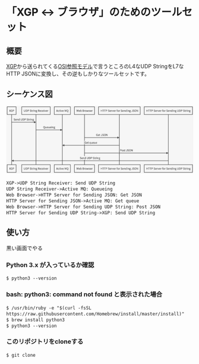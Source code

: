 「XGP <-> ブラウザ」のためのツールセット
===

## 概要

[XGP](https://link.springer.com/article/10.1007/s10015-010-0857-9)から送られてくる[OSI参照モデル](https://qiita.com/tatsuya4150/items/474b60beed0c04d5d999)で言うところのL4なUDP StringをL7なHTTP JSONに変換し、その逆もしかりなツールセットです。

## シーケンス図

![Sequence image](20180104_sequence.png)

```sequence
XGP->UDP String Receiver: Send UDP String
UDP String Receiver->Active MQ: Queueing
Web Browser->HTTP Server for Sending JSON: Get JSON
HTTP Server for Sending JSON->Active MQ: Get queue
Web Browser->HTTP Server for Sending UDP String: Post JSON
HTTP Server for Sending UDP String->XGP: Send UDP String
```

## 使い方

黒い画面でやる

### Python 3.x が入っているか確認

```
$ python3 --version
```

### bash: python3: command not found と表示された場合

```
$ /usr/bin/ruby -e "$(curl -fsSL https://raw.githubusercontent.com/Homebrew/install/master/install)"
$ brew install python3
$ python3 --version
```

### このリポジトリをcloneする

```
$ git clone 

```